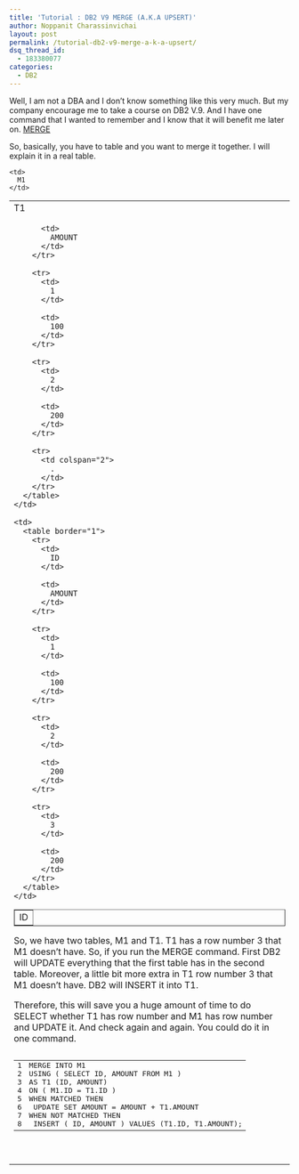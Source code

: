 ```yaml
---
title: 'Tutorial : DB2 V9 MERGE (A.K.A UPSERT)'
author: Noppanit Charassinvichai
layout: post
permalink: /tutorial-db2-v9-merge-a-k-a-upsert/
dsq_thread_id:
  - 183380077
categories:
  - DB2
---
```

Well, I am not a DBA and I don&#8217;t know something like this very much. But my company encourage me to take a course on DB2 V.9. And I have one command that I wanted to remember and I know that it will benefit me later on. [MERGE][1]

So, basically, you have to table and you want to merge it together. I will explain it in a real table.

<table border="0">
  <tr>
    <td>
      T1
    </td>
    
    <td>
      M1
    </td>
  </tr>
  
  <tr>
    <td>
      <table border="1" width="100%">
        <tr>
          <td>
            ID
          </td>
          
          <td>
            AMOUNT
          </td>
        </tr>
        
        <tr>
          <td>
            1
          </td>
          
          <td>
            100
          </td>
        </tr>
        
        <tr>
          <td>
            2
          </td>
          
          <td>
            200
          </td>
        </tr>
        
        <tr>
          <td colspan="2">
            .
          </td>
        </tr>
      </table>
    </td>
    
    <td>
      <table border="1">
        <tr>
          <td>
            ID
          </td>
          
          <td>
            AMOUNT
          </td>
        </tr>
        
        <tr>
          <td>
            1
          </td>
          
          <td>
            100
          </td>
        </tr>
        
        <tr>
          <td>
            2
          </td>
          
          <td>
            200
          </td>
        </tr>
        
        <tr>
          <td>
            3
          </td>
          
          <td>
            200
          </td>
        </tr>
      </table>
    </td>
  </tr>
</table>

So, we have two tables, M1 and T1. T1 has a row number 3 that M1 doesn&#8217;t have. So, if you run the MERGE command. First DB2 will UPDATE everything that the first table has in the second table. Moreover, a little bit more extra in T1 row number 3 that M1 doesn&#8217;t have. DB2 will INSERT it into T1.

Therefore, this will save you a huge amount of time to do SELECT whether T1 has row number and M1 has row number and UPDATE it. And check again and again. You could do it in one command.

<pre><div class="codecolorer-container sql blackboard" style="overflow:auto;white-space:nowrap;width:100%;">
  <table cellspacing="0" cellpadding="0">
    <tr>
      <td class="line-numbers">
        <div>
          1<br />2<br />3<br />4<br />5<br />6<br />7<br />8<br />
        </div>
      </td>
      
      <td>
        <div class="sql codecolorer">
          <span class="kw1">MERGE</span> <span class="kw1">INTO</span> M1<br />
          <span class="kw1">USING</span> <span class="br0">&#40;</span> <span class="kw1">SELECT</span> ID<span class="sy0">,</span> AMOUNT <span class="kw1">FROM</span> M1 <span class="br0">&#41;</span><br />
          <span class="kw1">AS</span> T1 <span class="br0">&#40;</span>ID<span class="sy0">,</span> AMOUNT<span class="br0">&#41;</span><br />
          <span class="kw1">ON</span> <span class="br0">&#40;</span> M1<span class="sy0">.</span>ID <span class="sy0">=</span> T1<span class="sy0">.</span>ID <span class="br0">&#41;</span><br />
          <span class="kw1">WHEN</span> MATCHED <span class="kw1">THEN</span><br />
          &nbsp;<span class="kw1">UPDATE</span> <span class="kw1">SET</span> AMOUNT <span class="sy0">=</span> AMOUNT <span class="sy0">+</span> T1<span class="sy0">.</span>AMOUNT<br />
          <span class="kw1">WHEN</span> <span class="kw1">NOT</span> MATCHED <span class="kw1">THEN</span><br />
          &nbsp;<span class="kw1">INSERT</span> <span class="br0">&#40;</span> ID<span class="sy0">,</span> AMOUNT <span class="br0">&#41;</span> <span class="kw1">VALUES</span> <span class="br0">&#40;</span>T1<span class="sy0">.</span>ID<span class="sy0">,</span> T1<span class="sy0">.</span>AMOUNT<span class="br0">&#41;</span>;
        </div>
      </td>
    </tr>
  </table>
</div>

</pre>

 [1]: http://publib.boulder.ibm.com/infocenter/db2luw/v9/index.jsp?topic=/com.ibm.db2.udb.admin.doc/doc/r0010873.htm
